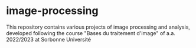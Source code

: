 # image-processing

This repository contains various projects of image processing and analysis, developed following the course "Bases du traitement d'image" of a.a. 2022/2023 at Sorbonne Université
